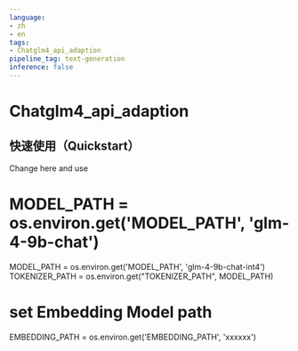 ```yaml
---
language:
- zh
- en
tags:
- Chatglm4_api_adaption
pipeline_tag: text-generation
inference: false
---
```

# Chatglm4_api_adaption
## 快速使用（Quickstart）

Change here and use
# MODEL_PATH = os.environ.get('MODEL_PATH', 'glm-4-9b-chat')
MODEL_PATH = os.environ.get('MODEL_PATH', 'glm-4-9b-chat-int4')
TOKENIZER_PATH = os.environ.get("TOKENIZER_PATH", MODEL_PATH)

# set Embedding Model path
EMBEDDING_PATH = os.environ.get('EMBEDDING_PATH', 'xxxxxx')
